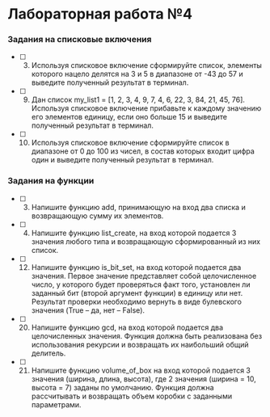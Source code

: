 # Лабораторная работа №4

### Задания на списковые включения

- [ ] 3. Используя списковое включение сформируйте список, элементы
которого нацело делятся на 3 и 5 в диапазоне от -43 до 57 и выведите
полученный результат в терминал.

- [ ] 9. Дан список my_list1 = [1, 2, 3, 4, 9, 7, 4, 6, 22, 3, 84, 21, 45, 76]. Используя
списковое включение прибавьте к каждому значению его элементов
единицу, если оно больше 15 и выведите полученный результат в
терминал.

- [ ] 10. Используя списковое включение сформируйте список в диапазоне от 0
до 100 из чисел, в состав которых входит цифра один и выведите
полученный результат в терминал.



### Задания на функции 

- [ ] 3. Напишите функцию add, принимающую на вход два списка и
возвращающую сумму их элементов.

- [ ] 4. Напишите функцию list_create, на вход которой подается 3 значения
любого типа и возвращающую сформированный из них список.

- [ ] 12. Напишите функцию is_bit_set, на вход которой подается два значения.
Первое значение представляет собой целочисленное число, у которого
будет проверяться факт того, установлен ли заданный бит (второй
аргумент функции) в единицу или нет. Результат проверки необходимо
вернуть в виде булевского значения (True – да, нет – False).

- [ ] 20. Напишите функцию gcd, на вход которой подается два целочисленных
значения. Функция должна быть реализована без использования
рекурсии и возвращать их наибольший общий делитель.

- [ ] 21. Напишите функцию volume_of_box на вход которой подается 3 значения
(ширина, длина, высота), где 2 значения (ширина = 10, высота = 7)
заданы по умолчанию. Функция должна рассчитывать и возвращать
объем коробки с заданными параметрами.

